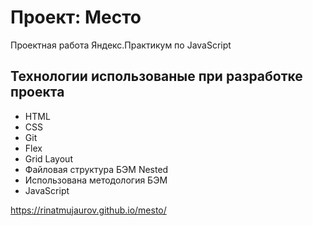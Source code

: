 # Проект: Место

Проектная работа Яндекс.Практикум по JavaScript


## Технологии использованые при разработке проекта
- HTML
- CSS
- Git
- Flex
- Grid Layout
- Файловая структура БЭМ Nested
- Использована методология БЭМ
- JavaScript

https://rinatmujaurov.github.io/mesto/ 


